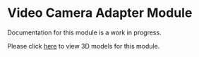 # Video Camera Adapter Module
Documentation for this module is a work in progress.

Please click [here](models) to view 3D models for this module.

